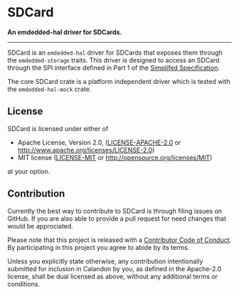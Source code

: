 # SDCard

**An emdedded-hal driver for SDCards.**


---

SDCard is an `emdedded-hal` driver for SDCards that exposes them through the
`emdedded-storage` traits. This driver is designed to access an SDCard through
the SPI interface defined in Part 1 of the [Simplifed Specification].

The core SDCard crate is a platform independent driver which is tested with
the `emdedded-hal-mock` crate.

[Simplifed Specification]: https://www.sdcard.org/downloads/pls/

## License

SDCard is licensed under either of

 * Apache License, Version 2.0, ([LICENSE-APACHE-2.0](LICENSE-APACHE-2.0) or
   http://www.apache.org/licenses/LICENSE-2.0)
 * MIT license ([LICENSE-MIT](LICENSE-MIT) or
   http://opensource.org/licenses/MIT)

at your option.

## Contribution

Currently the best way to contribute to SDCard is through filing issues on
GitHub. If you are also able to provide a pull request for need changes that
would be approciated.

Please note that this project is released with a [Contributor Code of
Conduct][code-of-conduct].  By participating in this project you agree to abide
by its terms.

Unless you explicitly state otherwise, any contribution intentionally submitted
for inclusion in Calandon by you, as defined in the Apache-2.0 license, shall be
dual licensed as above, without any additional terms or conditions.

[code-of-conduct]: CODE_OF_CONDUCT.md
